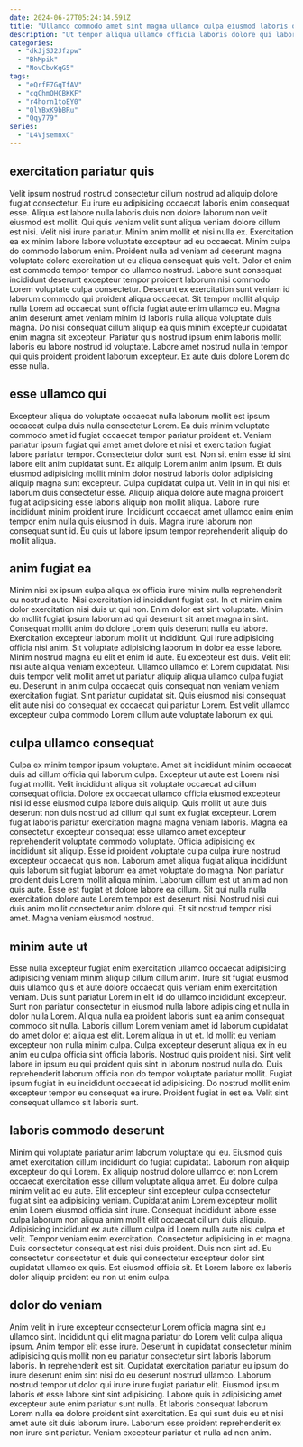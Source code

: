 ```yaml
---
date: 2024-06-27T05:24:14.591Z
title: "Ullamco commodo amet sint magna ullamco culpa eiusmod laboris occaecat eiusmod velit ex sunt enim."
description: "Ut tempor aliqua ullamco officia laboris dolore qui laboris. Labore ad tempor qui laboris incididunt tempor proident cupidatat non proident id."
categories:
  - "dkJjSJ2Jfzpw"
  - "BhMpik"
  - "NovCbvKqG5"
tags:
  - "eQrfE7GqTfAV"
  - "cqChmQHCBKKF"
  - "r4horn1toEY0"
  - "QlYBxK9bBRu"
  - "Qqy779"
series:
  - "L4VjsemnxC"
---
```



## exercitation pariatur quis

Velit ipsum nostrud nostrud consectetur cillum nostrud ad aliquip dolore fugiat consectetur. Eu irure eu adipisicing occaecat laboris enim consequat esse. Aliqua est labore nulla laboris duis non dolore laborum non velit eiusmod est mollit. Qui quis veniam velit sunt aliqua veniam dolore cillum est nisi.
Velit nisi irure pariatur. Minim anim mollit et nisi nulla ex. Exercitation ea ex minim labore labore voluptate excepteur ad eu occaecat. Minim culpa do commodo laborum enim. Proident nulla ad veniam ad deserunt magna voluptate dolore exercitation ut eu aliqua consequat quis velit. Dolor et enim est commodo tempor tempor do ullamco nostrud. Labore sunt consequat incididunt deserunt excepteur tempor proident laborum nisi commodo Lorem voluptate culpa consectetur. Deserunt ex exercitation sunt veniam id laborum commodo qui proident aliqua occaecat.
Sit tempor mollit aliquip nulla Lorem ad occaecat sunt officia fugiat aute enim ullamco eu. Magna anim deserunt amet veniam minim id laboris nulla aliqua voluptate duis magna. Do nisi consequat cillum aliquip ea quis minim excepteur cupidatat enim magna sit excepteur. Pariatur quis nostrud ipsum enim laboris mollit laboris eu labore nostrud id voluptate. Labore amet nostrud nulla in tempor qui quis proident proident laborum excepteur. Ex aute duis dolore Lorem do esse nulla.

## esse ullamco qui

Excepteur aliqua do voluptate occaecat nulla laborum mollit est ipsum occaecat culpa duis nulla consectetur Lorem. Ea duis minim voluptate commodo amet id fugiat occaecat tempor pariatur proident et. Veniam pariatur ipsum fugiat qui amet amet dolore et nisi et exercitation fugiat labore pariatur tempor. Consectetur dolor sunt est. Non sit enim esse id sint labore elit anim cupidatat sunt.
Ex aliquip Lorem anim anim ipsum. Et duis eiusmod adipisicing mollit minim dolor nostrud laboris dolor adipisicing aliquip magna sunt excepteur. Culpa cupidatat culpa ut. Velit in in qui nisi et laborum duis consectetur esse. Aliquip aliqua dolore aute magna proident fugiat adipisicing esse laboris aliquip non mollit aliqua.
Labore irure incididunt minim proident irure. Incididunt occaecat amet ullamco enim enim tempor enim nulla quis eiusmod in duis. Magna irure laborum non consequat sunt id. Eu quis ut labore ipsum tempor reprehenderit aliquip do mollit aliqua.

## anim fugiat ea

Minim nisi ex ipsum culpa aliqua ex officia irure minim nulla reprehenderit eu nostrud aute. Nisi exercitation id incididunt fugiat est. In et minim enim dolor exercitation nisi duis ut qui non. Enim dolor est sint voluptate. Minim do mollit fugiat ipsum laborum ad qui deserunt sit amet magna in sint. Consequat mollit anim do dolore Lorem quis deserunt nulla eu labore. Exercitation excepteur laborum mollit ut incididunt.
Qui irure adipisicing officia nisi anim. Sit voluptate adipisicing laborum in dolor ea esse labore. Minim nostrud magna eu elit et enim id aute. Eu excepteur est duis.
Velit elit nisi aute aliqua veniam excepteur. Ullamco ullamco et Lorem cupidatat. Nisi duis tempor velit mollit amet ut pariatur aliquip aliqua ullamco culpa fugiat eu. Deserunt in anim culpa occaecat quis consequat non veniam veniam exercitation fugiat. Sint pariatur cupidatat sit. Quis eiusmod nisi consequat elit aute nisi do consequat ex occaecat qui pariatur Lorem. Est velit ullamco excepteur culpa commodo Lorem cillum aute voluptate laborum ex qui.

## culpa ullamco consequat

Culpa ex minim tempor ipsum voluptate. Amet sit incididunt minim occaecat duis ad cillum officia qui laborum culpa. Excepteur ut aute est Lorem nisi fugiat mollit. Velit incididunt aliqua sit voluptate occaecat ad cillum consequat officia.
Dolore ex occaecat ullamco officia eiusmod excepteur nisi id esse eiusmod culpa labore duis aliquip. Quis mollit ut aute duis deserunt non duis nostrud ad cillum qui sunt ex fugiat excepteur. Lorem fugiat laboris pariatur exercitation magna magna veniam laboris. Magna ea consectetur excepteur consequat esse ullamco amet excepteur reprehenderit voluptate commodo voluptate. Officia adipisicing ex incididunt sit aliquip. Esse id proident voluptate culpa culpa irure nostrud excepteur occaecat quis non. Laborum amet aliqua fugiat aliqua incididunt quis laborum sit fugiat laborum ea amet voluptate do magna.
Non pariatur proident duis Lorem mollit aliqua minim. Laborum cillum est ut anim ad non quis aute. Esse est fugiat et dolore labore ea cillum. Sit qui nulla nulla exercitation dolore aute Lorem tempor est deserunt nisi. Nostrud nisi qui duis anim mollit consectetur anim dolore qui. Et sit nostrud tempor nisi amet. Magna veniam eiusmod nostrud.

## minim aute ut

Esse nulla excepteur fugiat enim exercitation ullamco occaecat adipisicing adipisicing veniam minim aliquip cillum cillum anim. Irure sit fugiat eiusmod duis ullamco quis et aute dolore occaecat quis veniam enim exercitation veniam. Duis sunt pariatur Lorem in elit id do ullamco incididunt excepteur. Sunt non pariatur consectetur in eiusmod nulla labore adipisicing et nulla in dolor nulla Lorem. Aliqua nulla ea proident laboris sunt ea anim consequat commodo sit nulla. Laboris cillum Lorem veniam amet id laborum cupidatat do amet dolor et aliqua est elit. Lorem aliqua in ut et.
Id mollit eu veniam excepteur non nulla minim culpa. Culpa excepteur deserunt aliqua ex in eu anim eu culpa officia sint officia laboris. Nostrud quis proident nisi. Sint velit labore in ipsum eu qui proident quis sint in laborum nostrud nulla do.
Duis reprehenderit laborum officia non do tempor voluptate pariatur mollit. Fugiat ipsum fugiat in eu incididunt occaecat id adipisicing. Do nostrud mollit enim excepteur tempor eu consequat ea irure. Proident fugiat in est ea. Velit sint consequat ullamco sit laboris sunt.

## laboris commodo deserunt

Minim qui voluptate pariatur anim laborum voluptate qui eu. Eiusmod quis amet exercitation cillum incididunt do fugiat cupidatat. Laborum non aliquip excepteur do qui Lorem. Ex aliquip nostrud dolore ullamco et non Lorem occaecat exercitation esse cillum voluptate aliqua amet.
Eu dolore culpa minim velit ad eu aute. Elit excepteur sint excepteur culpa consectetur fugiat sint ea adipisicing veniam. Cupidatat anim Lorem excepteur mollit enim Lorem eiusmod officia sint irure. Consequat incididunt labore esse culpa laborum non aliqua anim mollit elit occaecat cillum duis aliquip. Adipisicing incididunt ex aute cillum culpa id Lorem nulla aute nisi culpa et velit. Tempor veniam enim exercitation. Consectetur adipisicing in et magna. Duis consectetur consequat est nisi duis proident.
Duis non sint ad. Eu consectetur consectetur et duis qui consectetur excepteur dolor sint cupidatat ullamco ex quis. Est eiusmod officia sit. Et Lorem labore ex laboris dolor aliquip proident eu non ut enim culpa.

## dolor do veniam

Anim velit in irure excepteur consectetur Lorem officia magna sint eu ullamco sint. Incididunt qui elit magna pariatur do Lorem velit culpa aliqua ipsum. Anim tempor elit esse irure. Deserunt in cupidatat consectetur minim adipisicing quis mollit non eu pariatur consectetur sint laboris laborum laboris. In reprehenderit est sit.
Cupidatat exercitation pariatur eu ipsum do irure deserunt enim sint nisi do eu deserunt nostrud ullamco. Laborum nostrud tempor ut dolor qui irure irure fugiat pariatur elit. Eiusmod ipsum laboris et esse labore sint sint adipisicing. Labore quis in adipisicing amet excepteur aute enim pariatur sunt nulla.
Et laboris consequat laborum Lorem nulla ea dolore proident sint exercitation. Ea qui sunt duis eu et nisi amet aute sit duis laborum irure. Laborum esse proident reprehenderit ex non irure sint pariatur. Veniam excepteur pariatur et nulla ad non anim.

